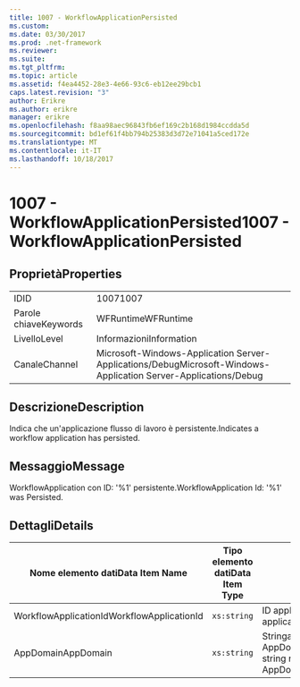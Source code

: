 ```yaml
---
title: 1007 - WorkflowApplicationPersisted
ms.custom: 
ms.date: 03/30/2017
ms.prod: .net-framework
ms.reviewer: 
ms.suite: 
ms.tgt_pltfrm: 
ms.topic: article
ms.assetid: f4ea4452-28e3-4e66-93c6-eb12ee29bcb1
caps.latest.revision: "3"
author: Erikre
ms.author: erikre
manager: erikre
ms.openlocfilehash: f8aa98aec96843fb6ef169c2b168d1984ccdda5d
ms.sourcegitcommit: bd1ef61f4bb794b25383d3d72e71041a5ced172e
ms.translationtype: MT
ms.contentlocale: it-IT
ms.lasthandoff: 10/18/2017
---
```

# <a name="1007---workflowapplicationpersisted"></a><span data-ttu-id="02c9f-102">1007 - WorkflowApplicationPersisted</span><span class="sxs-lookup"><span data-stu-id="02c9f-102">1007 - WorkflowApplicationPersisted</span></span>
## <a name="properties"></a><span data-ttu-id="02c9f-103">Proprietà</span><span class="sxs-lookup"><span data-stu-id="02c9f-103">Properties</span></span>  
  
|||  
|-|-|  
|<span data-ttu-id="02c9f-104">ID</span><span class="sxs-lookup"><span data-stu-id="02c9f-104">ID</span></span>|<span data-ttu-id="02c9f-105">1007</span><span class="sxs-lookup"><span data-stu-id="02c9f-105">1007</span></span>|  
|<span data-ttu-id="02c9f-106">Parole chiave</span><span class="sxs-lookup"><span data-stu-id="02c9f-106">Keywords</span></span>|<span data-ttu-id="02c9f-107">WFRuntime</span><span class="sxs-lookup"><span data-stu-id="02c9f-107">WFRuntime</span></span>|  
|<span data-ttu-id="02c9f-108">Livello</span><span class="sxs-lookup"><span data-stu-id="02c9f-108">Level</span></span>|<span data-ttu-id="02c9f-109">Informazioni</span><span class="sxs-lookup"><span data-stu-id="02c9f-109">Information</span></span>|  
|<span data-ttu-id="02c9f-110">Canale</span><span class="sxs-lookup"><span data-stu-id="02c9f-110">Channel</span></span>|<span data-ttu-id="02c9f-111">Microsoft-Windows-Application Server-Applications/Debug</span><span class="sxs-lookup"><span data-stu-id="02c9f-111">Microsoft-Windows-Application Server-Applications/Debug</span></span>|  
  
## <a name="description"></a><span data-ttu-id="02c9f-112">Descrizione</span><span class="sxs-lookup"><span data-stu-id="02c9f-112">Description</span></span>  
 <span data-ttu-id="02c9f-113">Indica che un'applicazione flusso di lavoro è persistente.</span><span class="sxs-lookup"><span data-stu-id="02c9f-113">Indicates a workflow application has persisted.</span></span>  
  
## <a name="message"></a><span data-ttu-id="02c9f-114">Messaggio</span><span class="sxs-lookup"><span data-stu-id="02c9f-114">Message</span></span>  
 <span data-ttu-id="02c9f-115">WorkflowApplication con ID: '%1' persistente.</span><span class="sxs-lookup"><span data-stu-id="02c9f-115">WorkflowApplication Id: '%1' was Persisted.</span></span>  
  
## <a name="details"></a><span data-ttu-id="02c9f-116">Dettagli</span><span class="sxs-lookup"><span data-stu-id="02c9f-116">Details</span></span>  
  
|<span data-ttu-id="02c9f-117">Nome elemento dati</span><span class="sxs-lookup"><span data-stu-id="02c9f-117">Data Item Name</span></span>|<span data-ttu-id="02c9f-118">Tipo elemento dati</span><span class="sxs-lookup"><span data-stu-id="02c9f-118">Data Item Type</span></span>|<span data-ttu-id="02c9f-119">Descrizione</span><span class="sxs-lookup"><span data-stu-id="02c9f-119">Description</span></span>|  
|--------------------|--------------------|-----------------|  
|<span data-ttu-id="02c9f-120">WorkflowApplicationId</span><span class="sxs-lookup"><span data-stu-id="02c9f-120">WorkflowApplicationId</span></span>|`xs:string`|<span data-ttu-id="02c9f-121">ID applicazione flusso di lavoro</span><span class="sxs-lookup"><span data-stu-id="02c9f-121">The workflow application id</span></span>|  
|<span data-ttu-id="02c9f-122">AppDomain</span><span class="sxs-lookup"><span data-stu-id="02c9f-122">AppDomain</span></span>|`xs:string`|<span data-ttu-id="02c9f-123">Stringa restituita da AppDomain.CurrentDomain.FriendlyName.</span><span class="sxs-lookup"><span data-stu-id="02c9f-123">The string returned by AppDomain.CurrentDomain.FriendlyName.</span></span>|
